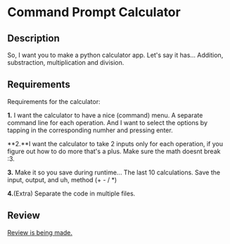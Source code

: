 # Command Prompt Calculator

## Description

So, I want you to make a python calculator app. Let's say it has... Addition, substraction, multiplication and division.

## Requirements
Requirements for the calculator:

**1.** I want the calculator to have a nice (command) menu. A separate command line for each operation. And I want to select the options by tapping in the corresponding numher and pressing enter.


**2.**I want the calculator to take 2 inputs only for each operation, if you figure out how to do more that's a plus. Make sure the math doesnt break :3.


**3.** Make it so you save during runtime... The last 10 calculations. Save the input, output, and uh, method (+ - / *)


**4.**(Extra) Separate the code in multiple files.

## Review
[Review is being made.]()